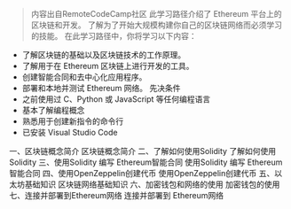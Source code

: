 > 内容出自RemoteCodeCamp社区
此学习路径介绍了 Ethereum 平台上的区块链和开发。 了解为了开始大规模构建你自己的区块链网络而必须学习的技能。
在此学习路径中，你将学习以下内容：
- 了解区块链的基础以及区块链技术的工作原理。
- 了解用于在 Ethereum 区块链上进行开发的工具。
- 创建智能合同和去中心化应用程序。
- 部署和本地并测试 Ethereum 网络。
先决条件
- 之前使用过 C、Python 或 JavaScript 等任何编程语言
- 基本了解编程概念
- 熟悉用于创建新指令的命令行
- 已安装 Visual Studio Code

一、区块链概念简介
区块链概念简介
二、了解如何使用Solidity
了解如何使用Solidity
三、使用Solidity 编写 Ethereum智能合同
使用Solidity 编写 Ethereum智能合同
四、使用OpenZeppelin创建代币
使用OpenZeppelin创建代币
五、以太坊基础知识
区块链网络基础知识
六、加密钱包和网络的使用
加密钱包的使用
七、连接并部署到Ethereum网络
连接并部署到 Ethereum网络